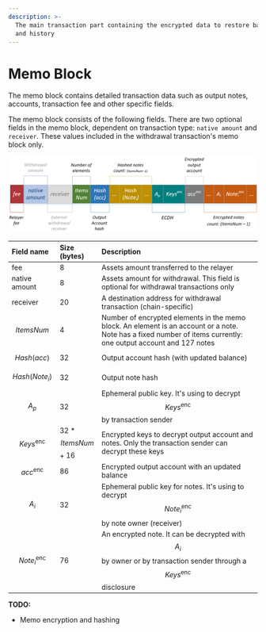 ```yaml
---
description: >-
  The main transaction part containing the encrypted data to restore balances
  and history
---
```


# Memo Block

The memo block contains detailed transaction data such as output notes, accounts, transaction fee and other specific fields.

The memo block consists of the following fields. There are two optional fields in the memo block, dependent on transaction type: `native amount` and `receiver`. These values included in the withdrawal transaction's memo block only.

![The memo block structure](../../.gitbook/assets/memo_new_eng.png)

| Field name | Size \(bytes\) | Description |
| :--- | :--- | :--- |
| fee | 8 | Assets amount transferred to the relayer |
| native amount | 8 | Assets amount for withdrawal. This field is optional for withdrawal transactions only |
| receiver | 20 | A destination address for withdrawal transaction \(chain-specific\) |
| $$ItemsNum$$ | 4 | Number of encrypted elements in the memo block. An element is an account or a note. Note has a fixed number of items currently: one output account and 127 notes |
| $$Hash(acc)$$ | 32 | Output account hash \(with updated balance\) |
| $$Hash(Note_i)$$ | 32 | Output note hash |
| $$A_p$$ | 32 | Ephemeral public key. It's using to decrypt $$Keys^\text{enc}$$by transaction sender |
| $$Keys^\text{enc}$$ | 32 \* $$ItemsNum$$ + 16 | Encrypted keys to decrypt output account and notes. Only the transaction sender can decrypt these keys |
| $$acc^\text{enc}$$ | 86 | Encrypted output account with an updated balance |
| $$A_i$$ | 32 | Ephemeral public key for notes. It's using to decrypt $$Note_i^\text{enc}$$ by note owner \(receiver\) |
| $$Note_i^\text{enc}$$ | 76 | An encrypted note. It can be decrypted with $$A_i$$ by owner or by transaction sender through a $$Keys^\text{enc}$$ disclosure |

**TODO:**

* Memo encryption and hashing

